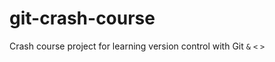 # git-crash-course
Crash course project for learning version control with Git
```&```  ```<``` ```>``` 
